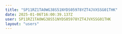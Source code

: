 ```yaml
---
title: "SP11RZ1TA0WG38S51NYDS05978YZT4JVXSSG01THK"
date: 2025-01-06T16:00:39.137Z
user: SP11RZ1TA0WG38S51NYDS05978YZT4JVXSSG01THK
layout: "users"
---
```

    